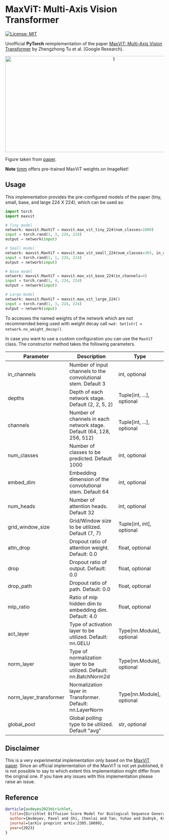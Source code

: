 # MaxViT: Multi-Axis Vision Transformer

[![License: MIT](https://img.shields.io/badge/License-MIT-yellow.svg)](https://github.com/ChristophReich1996/MaxViT/blob/master/LICENSE)

Unofficial **PyTorch** reimplementation of the
paper [MaxViT: Multi-Axis Vision Transformer](https://arxiv.org/pdf/2305.10699.pdf)
by Zhengzhong Tu et al. (Google Research).

<p align="center">
  <img src="maxvit.png"  alt="1" width = 674px height = 306px >
</p>

Figure taken from [paper](https://arxiv.org/pdf/2305.10699.pdf).

**Note** [timm](https://github.com/rwightman/pytorch-image-models) offers pre-trained MaxViT weights on ImageNet!

## Usage

This implementation provides the pre-configured models of the paper (tiny, small, base, and large 224 X 224), which can
be used as:

```python
import torch
import maxvit

# Tiny model
network: maxvit.MaxViT = maxvit.max_vit_tiny_224(num_classes=1000)
input = torch.rand(1, 3, 224, 224)
output = network(input)

# Small model
network: maxvit.MaxViT = maxvit.max_vit_small_224(num_classes=365, in_channels=1)
input = torch.rand(1, 1, 224, 224)
output = network(input)

# Base model
network: maxvit.MaxViT = maxvit.max_vit_base_224(in_channels=4)
input = torch.rand(1, 4, 224, 224)
output = network(input)

# Large model
network: maxvit.MaxViT = maxvit.max_vit_large_224()
input = torch.rand(1, 3, 224, 224)
output = network(input)

```

To accesses the named weights of the network which are not recommended being used with weight decay
call `nwd: Set[str] = network.no_weight_decay()`.

In case you want to use a custom configuration you can use the `MaxViT` class. The constructor method takes the
following parameters.

| Parameter | Description | Type |
| ------------- | ------------- | ------------- |
| in_channels | Number of input channels to the convolutional stem. Default 3 | int, optional |
| depths | Depth of each network stage. Default (2, 2, 5, 2) | Tuple[int, ...], optional |
| channels | Number of channels in each network stage. Default (64, 128, 256, 512) | Tuple[int, ...], optional |
| num_classes | Number of classes to be predicted. Default 1000 | int, optional |
| embed_dim | Embedding dimension of the convolutional stem. Default 64 | int, optional |
| num_heads | Number of attention heads. Default 32 | int, optional |
| grid_window_size | Grid/Window size to be utilized. Default (7, 7) | Tuple[int, int], optional |
| attn_drop | Dropout ratio of attention weight. Default: 0.0 | float, optional |
| drop | Dropout ratio of output. Default: 0.0 | float, optional |
| drop_path | Dropout ratio of path. Default: 0.0 | float, optional |
| mlp_ratio | Ratio of mlp hidden dim to embedding dim. Default: 4.0 | float, optional |
| act_layer | Type of activation layer to be utilized. Default: nn.GELU | Type[nn.Module], optional |
| norm_layer | Type of normalization layer to be utilized. Default: nn.BatchNorm2d | Type[nn.Module], optional |
| norm_layer_transformer | Normalization layer in Transformer. Default: nn.LayerNorm | Type[nn.Module], optional |
| global_pool | Global polling type to be utilized. Default "avg" | str, optional |

## Disclaimer

This is a very experimental implementation only based on the [MaxViT paper](https://arxiv.org/pdf/2204.01697.pdf). Since
an official implementation of the MaxViT is not yet published, it is not possible to say to which extent this
implementation might differ from the original one. If you have any issues with this implementation please raise an
issue.

## Reference

```bibtex
@article{avdeyev2023dirichlet,
  title={Dirichlet Diffusion Score Model for Biological Sequence Generation},
  author={Avdeyev, Pavel and Shi, Chenlai and Tan, Yuhao and Dudnyk, Kseniia and Zhou, Jian},
  journal={arXiv preprint arXiv:2305.10699},
  year={2023}
}
```